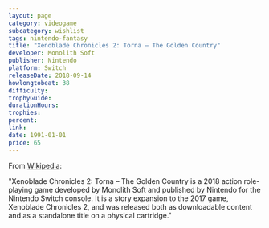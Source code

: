 ```yaml
---
layout: page
category: videogame
subcategory: wishlist
tags: nintendo-fantasy
title: "Xenoblade Chronicles 2: Torna – The Golden Country"
developer: Monolith Soft
publisher: Nintendo
platform: Switch
releaseDate: 2018-09-14
howlongtobeat: 38
difficulty:
trophyGuide:
durationHours:
trophies:
percent:
link:
date: 1991-01-01
price: 65
---
```


From [Wikipedia](https://en.wikipedia.org/wiki/Xenoblade_Chronicles_2:_Torna_%E2%80%93_The_Golden_Country):

"Xenoblade Chronicles 2: Torna – The Golden Country is a 2018 action role-playing game developed by Monolith Soft and published by Nintendo for the Nintendo Switch console. It is a story expansion to the 2017 game, Xenoblade Chronicles 2, and was released both as downloadable content and as a standalone title on a physical cartridge."
